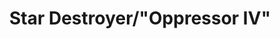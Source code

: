 ---
mission_id: destroy
editorsChoice:
title: "Star Destroyer/\"Oppressor IV\""
authors: 
    - "Barry Brien"
date:
filename: "destroy.zip"
description: "The Imperials are updating their stormtrooper weaponry and armor. They are currently conducting tests of a new jetpack on the Star Destroyer Oppressor IV. Your job is to bring pack one of the jetpacks, and the plans for their design. You copilot Jan was captured soon after sending us this information, so you will need to break her out as well. You will also have to be on guard because Emperor Palpatine's twin brother is supposedly on board."
cover: "destroy.png"
levelReplaced:	SECBASE
difficulty: no
bm:	yes
fme: yes
wax: yes
three_do: yes
voc: yes
gmd: no
vue: no
lfd: no
base: "New level from scratch" 
editors: "DFUSE 1.00"

---